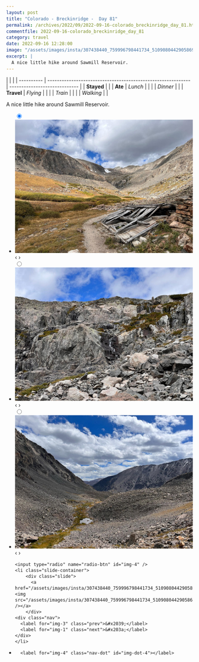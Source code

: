 ```yaml
---
layout: post
title: "Colorado - Breckinridge -  Day 81"
permalink: /archives/2022/09/2022-09-16-colorado_breckinridge_day_81.html
commentfile: 2022-09-16-colorado_breckinridge_day_81
category: travel
date: 2022-09-16 12:28:00
image: "/assets/images/insta/307438440_759996798441734_5109080442905869909_n_17950227953029073.jpg"
excerpt: |
  A nice little hike around Sawmill Reservoir.
---
```


|            |                                                              |
| ---------- | ------------------------------------------------------------ | ----------------------------- |
| **Stayed** |  |
| **Ate**    | _Lunch_                                                      |          |
|            | _Dinner_                                                     |          |
| **Travel** | _Flying_                                                     |          |
|            | _Train_                                                      |          |
|            | _Walking_                                                    |          |


A nice little hike around Sawmill Reservoir.


<ul class="slides">
    <input type="radio" name="radio-btn" id="img-1" checked="checked" />
    <li class="slide-container">
        <div class="slide">
          <a href="/assets/images/insta/307243796_475624981127467_3654064631585100679_n_17985841777544487.jpg"><img src="/assets/images/insta/307243796_475624981127467_3654064631585100679_n_17985841777544487.jpg" /></a>
        </div>
    <div class="nav">
      <label for="img-4" class="prev">&#x2039;</label>
      <label for="img-2" class="next">&#x203a;</label>
    </div>
    </li>
        <input type="radio" name="radio-btn" id="img-2"  />
    <li class="slide-container">
        <div class="slide">
          <a href="/assets/images/insta/306878845_192217066544018_7193225206038256269_n_17966433967890370.jpg"><img src="/assets/images/insta/306878845_192217066544018_7193225206038256269_n_17966433967890370.jpg" /></a>
        </div>
    <div class="nav">
      <label for="img-1" class="prev">&#x2039;</label>
      <label for="img-3" class="next">&#x203a;</label>
    </div>
    </li>
        <input type="radio" name="radio-btn" id="img-3"  />
    <li class="slide-container">
        <div class="slide">
          <a href="/assets/images/insta/307458529_1017957058878813_1064964142495501024_n_17965869556765240.jpg"><img src="/assets/images/insta/307458529_1017957058878813_1064964142495501024_n_17965869556765240.jpg" /></a>
        </div>
    <div class="nav">
      <label for="img-2" class="prev">&#x2039;</label>
      <label for="img-4" class="next">&#x203a;</label>
    </div>
    </li>
    
    <input type="radio" name="radio-btn" id="img-4" />
    <li class="slide-container">
        <div class="slide">
          <a href="/assets/images/insta/307438440_759996798441734_5109080442905869909_n_17950227953029073.jpg"><img src="/assets/images/insta/307438440_759996798441734_5109080442905869909_n_17950227953029073.jpg" /></a>
        </div>
    <div class="nav">
      <label for="img-3" class="prev">&#x2039;</label>
      <label for="img-1" class="next">&#x203a;</label>
    </div>
    </li>
			
<li class="nav-dots">
      <label for="img-1" class="nav-dot" id="img-dot-1"></label>
      <label for="img-2" class="nav-dot" id="img-dot-2"></label>
      <label for="img-3" class="nav-dot" id="img-dot-3"></label>

      <label for="img-4" class="nav-dot" id="img-dot-4"></label>

</li>
</ul>        
             

		